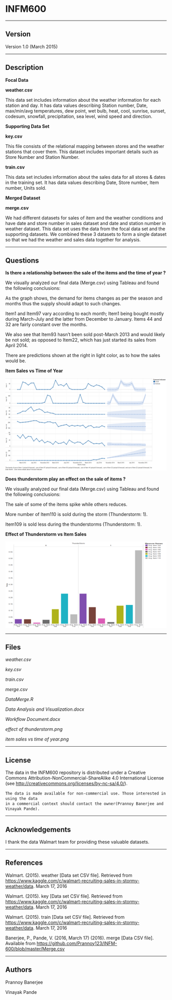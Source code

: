 # INFM600
-------
Version
-------

Version 1.0 (March 2015)

-----------
Description
-----------

**Focal Data**

**weather.csv**

This data set includes information about the weather information for each station and day. It has data values describing Station number, Date, max/min/avg temperatures, dew point, wet bulb, heat, cool, sunrise, sunset, codesum, snowfall, precipitation, sea level, wind speed and direction.

**Supporting Data Set**

**key.csv**

This file consists of the relational mapping between stores and the weather stations that cover them. This dataset includes important details such as Store Number and Station Number.





**train.csv**

This data set includes information about the sales data for all stores & dates in the training set. It has data values describing Date, Store number, Item number, Units sold. 

**Merged Dataset**

**merge.csv**

We had different datasets for sales of item and the weather conditions and have date and store number in sales dataset and date and station number in weather dataset. This data set uses the data from the focal data set and the supporting datasets. We combined these 3 datasets to form a single dataset so that we had the weather and sales data together for analysis.



---------------
Questions
---------------

**Is there a relationship between the sale of the items and the time of year ?**

We visually analyzed our final data (Merge.csv) using Tableau and found the following conclusions:

As the graph shows, the demand for items changes as per the season and months thus the supply should adapt to such changes. 

Item1 and Item97 vary according to each month; Item1 being bought mostly during March-July and the latter from December to January. Items 44 and 32 are fairly constant over the months. 

We also see that Item93 hasn’t been sold post-March 2013 and would likely be not sold; as opposed to Item22, which has just started its sales from April 2014. 

There are predictions shown at the right in light color, as to how the sales would be.




**Item Sales vs Time of Year**

![alt tag](https://github.com/Prannoy123/INFM-600/blob/master/item%20sales%20vs%20time%20of%20year.png)

**Does thunderstorm play an effect on the sale of items ?**

We visually analyzed our final data (Merge.csv) using Tableau and found the following conclusions:

The sale of some of the items spike while others reduces. 

More number of Item110 is sold during the storm (Thunderstorm: 1). 

Item109 is sold less during the thunderstorms (Thunderstorm: 1).



**Effect of Thunderstorm vs Item Sales**

![alt tag](https://github.com/Prannoy123/INFM-600/blob/master/effect%20of%20thunderstorm.png)

-----
Files
-----

*weather.csv*

*key.csv*

*train.csv*

*merge.csv*

*DataMerge.R*

*Data Analysis and Visualization.docx*

*Workflow Document.docx*

*effect of thunderstorm.png*

*item sales vs time of year.png*

------- 
License
-------

The data in the INFM600 repository is distributed under a Creative Commons 
Attribution-NonCommercial-ShareAlike 4.0 International License (see 
http://creativecommons.org/licenses/by-nc-sa/4.0/).
   
	The data is made available for non-commercial use. Those interested in using the data 
   	in a commercial context should contact the owner(Prannoy Banerjee and Vinayak Pande).

----------------
Acknowledgements
----------------

   I thank the data Walmart team for providing these valuable datasets.

----------
References
----------

Walmart. (2015). weather [Data set CSV file]. Retrieved from https://www.kaggle.com/c/walmart-recruiting-sales-in-stormy-weather/data. March 17, 2016

Walmart. (2015). key [Data set CSV file]. Retrieved from https://www.kaggle.com/c/walmart-recruiting-sales-in-stormy-weather/data. March 17, 2016

Walmart. (2015). train [Data set CSV file]. Retrieved from https://www.kaggle.com/c/walmart-recruiting-sales-in-stormy-weather/data. March 17, 2016

Banerjee, P., Pande, V. (2016, March 17) (2016). merge [Data CSV file]. Available from https://github.com/Prannoy123/INFM-600/blob/master/Merge.csv

-------
Authors
-------

Prannoy Banerjee
 
Vinayak Pande
